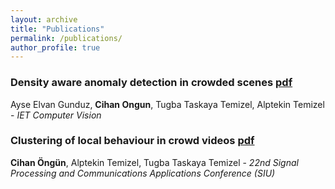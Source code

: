 ```yaml
---
layout: archive
title: "Publications"
permalink: /publications/
author_profile: true
---
```


### Density aware anomaly detection in crowded scenes [pdf](https://ieeexplore.ieee.org/stamp/stamp.jsp?arnumber=7533674)
Ayse Elvan Gunduz, **Cihan Ongun**, Tugba Taskaya Temizel, Alptekin Temizel - *IET Computer Vision*

### Clustering of local behaviour in crowd videos [pdf](https://ieeexplore.ieee.org/iel7/6820096/6830164/06830355.pdf)
**Cihan Öngün**, Alptekin Temizel, Tugba Taskaya Temizel - *22nd Signal Processing and Communications Applications Conference (SIU)*